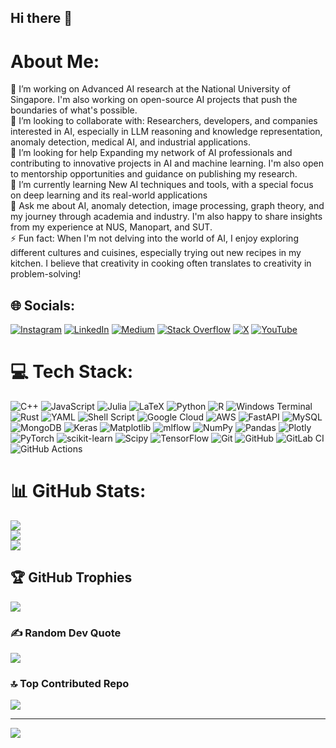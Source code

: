 ## Hi there 👋
# About Me:
🔭 I’m working on Advanced AI research at the National University of Singapore. I'm also working on open-source AI projects that push the boundaries of what's possible.<br><be>
👯 I’m looking to collaborate with: Researchers, developers, and companies interested in AI, especially in LLM  reasoning and knowledge representation, anomaly detection, medical AI, and industrial applications.<br><be>
🤝 I’m looking for help Expanding my network of AI professionals and contributing to innovative projects in AI and machine learning. I'm also open to mentorship opportunities and guidance on publishing my research.<br><be>
🌱 I’m currently learning New AI techniques and tools, with a special focus on deep learning and its real-world applications<br><be>
💬 Ask me about AI, anomaly detection, image processing, graph theory, and my journey through academia and industry. I'm also happy to share insights from my experience at NUS, Manopart, and SUT.<br><be>
⚡ Fun fact: When I'm not delving into the world of AI, I enjoy exploring different cultures and cuisines, especially trying out new recipes in my kitchen. I believe that creativity in cooking often translates to creativity in problem-solving!


## 🌐 Socials:
[![Instagram](https://img.shields.io/badge/Instagram-%23E4405F.svg?logo=Instagram&logoColor=white)](https://instagram.com/arashlagzian) [![LinkedIn](https://img.shields.io/badge/LinkedIn-%230077B5.svg?logo=linkedin&logoColor=white)](https://linkedin.com/in/arashlagzian) [![Medium](https://img.shields.io/badge/Medium-12100E?logo=medium&logoColor=white)](https://medium.com/@arashlagzian) [![Stack Overflow](https://img.shields.io/badge/-Stackoverflow-FE7A16?logo=stack-overflow&logoColor=white)](https://stackoverflow.com/users/arashlagzian) [![X](https://img.shields.io/badge/X-black.svg?logo=X&logoColor=white)](https://x.com/arashlagzian94) [![YouTube](https://img.shields.io/badge/YouTube-%23FF0000.svg?logo=YouTube&logoColor=white)](https://youtube.com/@arashlagzian94) 

# 💻 Tech Stack:
![C++](https://img.shields.io/badge/c++-%2300599C.svg?style=for-the-badge&logo=c%2B%2B&logoColor=white) ![JavaScript](https://img.shields.io/badge/javascript-%23323330.svg?style=for-the-badge&logo=javascript&logoColor=%23F7DF1E) ![Julia](https://img.shields.io/badge/-Julia-9558B2?style=for-the-badge&logo=julia&logoColor=white) ![LaTeX](https://img.shields.io/badge/latex-%23008080.svg?style=for-the-badge&logo=latex&logoColor=white) ![Python](https://img.shields.io/badge/python-3670A0?style=for-the-badge&logo=python&logoColor=ffdd54) ![R](https://img.shields.io/badge/r-%23276DC3.svg?style=for-the-badge&logo=r&logoColor=white) ![Windows Terminal](https://img.shields.io/badge/Windows%20Terminal-%234D4D4D.svg?style=for-the-badge&logo=windows-terminal&logoColor=white) ![Rust](https://img.shields.io/badge/rust-%23000000.svg?style=for-the-badge&logo=rust&logoColor=white) ![YAML](https://img.shields.io/badge/yaml-%23ffffff.svg?style=for-the-badge&logo=yaml&logoColor=151515) ![Shell Script](https://img.shields.io/badge/shell_script-%23121011.svg?style=for-the-badge&logo=gnu-bash&logoColor=white) ![Google Cloud](https://img.shields.io/badge/GoogleCloud-%234285F4.svg?style=for-the-badge&logo=google-cloud&logoColor=white) ![AWS](https://img.shields.io/badge/AWS-%23FF9900.svg?style=for-the-badge&logo=amazon-aws&logoColor=white) ![FastAPI](https://img.shields.io/badge/FastAPI-005571?style=for-the-badge&logo=fastapi) ![MySQL](https://img.shields.io/badge/mysql-4479A1.svg?style=for-the-badge&logo=mysql&logoColor=white) ![MongoDB](https://img.shields.io/badge/MongoDB-%234ea94b.svg?style=for-the-badge&logo=mongodb&logoColor=white) ![Keras](https://img.shields.io/badge/Keras-%23D00000.svg?style=for-the-badge&logo=Keras&logoColor=white) ![Matplotlib](https://img.shields.io/badge/Matplotlib-%23ffffff.svg?style=for-the-badge&logo=Matplotlib&logoColor=black) ![mlflow](https://img.shields.io/badge/mlflow-%23d9ead3.svg?style=for-the-badge&logo=numpy&logoColor=blue) ![NumPy](https://img.shields.io/badge/numpy-%23013243.svg?style=for-the-badge&logo=numpy&logoColor=white) ![Pandas](https://img.shields.io/badge/pandas-%23150458.svg?style=for-the-badge&logo=pandas&logoColor=white) ![Plotly](https://img.shields.io/badge/Plotly-%233F4F75.svg?style=for-the-badge&logo=plotly&logoColor=white) ![PyTorch](https://img.shields.io/badge/PyTorch-%23EE4C2C.svg?style=for-the-badge&logo=PyTorch&logoColor=white) ![scikit-learn](https://img.shields.io/badge/scikit--learn-%23F7931E.svg?style=for-the-badge&logo=scikit-learn&logoColor=white) ![Scipy](https://img.shields.io/badge/SciPy-%230C55A5.svg?style=for-the-badge&logo=scipy&logoColor=%white) ![TensorFlow](https://img.shields.io/badge/TensorFlow-%23FF6F00.svg?style=for-the-badge&logo=TensorFlow&logoColor=white) ![Git](https://img.shields.io/badge/git-%23F05033.svg?style=for-the-badge&logo=git&logoColor=white) ![GitHub](https://img.shields.io/badge/github-%23121011.svg?style=for-the-badge&logo=github&logoColor=white) ![GitLab CI](https://img.shields.io/badge/gitlab%20CI-%23181717.svg?style=for-the-badge&logo=gitlab&logoColor=white) ![GitHub Actions](https://img.shields.io/badge/github%20actions-%232671E5.svg?style=for-the-badge&logo=githubactions&logoColor=white)
# 📊 GitHub Stats:
![](https://github-readme-stats.vercel.app/api?username=ARASHLAGZIAN&theme=dark&hide_border=false&include_all_commits=true&count_private=false)<br/>
![](https://github-readme-streak-stats.herokuapp.com/?user=ARASHLAGZIAN&theme=dark&hide_border=false)<br/>
![](https://github-readme-stats.vercel.app/api/top-langs/?username=ARASHLAGZIAN&theme=dark&hide_border=false&include_all_commits=true&count_private=false&layout=compact)

## 🏆 GitHub Trophies
![](https://github-profile-trophy.vercel.app/?username=ARASHLAGZIAN&theme=radical&no-frame=false&no-bg=true&margin-w=4)

### ✍️ Random Dev Quote
![](https://quotes-github-readme.vercel.app/api?type=horizontal&theme=radical)

### 🔝 Top Contributed Repo
![](https://github-contributor-stats.vercel.app/api?username=ARASHLAGZIAN&limit=5&theme=dark&combine_all_yearly_contributions=true)

---
[![](https://visitcount.itsvg.in/api?id=ARASHLAGZIAN&icon=0&color=9)](https://visitcount.itsvg.in)

<!-- Proudly created with GPRM ( https://gprm.itsvg.in ) -->

<!---
ArashLagzian/ArashLagzian is a ✨ special ✨ repository because its `README.md` (this file) appears on your GitHub profile.
You can click the Preview link to take a look at your changes.
--->
